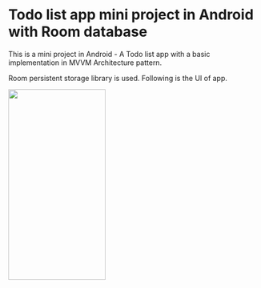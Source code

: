 <h1>Todo list app mini project in Android with Room database</h1>
<p>This is a mini project in Android - A Todo list app with a basic implementation in MVVM Architecture pattern. </p>
<p>Room persistent storage library is used. Following is the UI of app.</p>
<img src="https://github.com/joshiashish191/Todo_list/assets/34535611/7f19e50c-12fa-46db-b4fc-46b7fa470417" width="194" height="380" />
